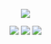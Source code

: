 <p align="center"
  
![](https://komarev.com/ghpvc/?username=your-github-username&color=006400&label=PARASITES.&abbreviated=true)
<p align="center"

![](https://64.media.tumblr.com/6a45a93b030e1719535a4a7644aca5f1/12bcdd913180c647-3b/s100x200/904e8cd02769c0d0ee3627956420d8b2257266e5.gifv) ![](https://64.media.tumblr.com/08343ef7663ff72768a8fe63e8a9ec0f/12bcdd913180c647-3e/s100x200/6a3223a03b2f7429ce5a40b8ebeba088854da588.gifv) ![](https://64.media.tumblr.com/6c2ec0141667fb1e56d2168a43b4c8af/12bcdd913180c647-2e/s100x200/eb6a885a5d55f72ae1373b19480a3128367b2ca0.gifv)
